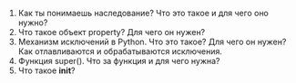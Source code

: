 1. Как ты понимаешь наследование? Что это такое и для чего оно нужно?
2. Что такое объект property? Для чего он нужен?
3. Механизм исключений в Python. Что это такое? Для чего он нужен? Как отлавливаются и обрабатываются исключения.
4. Функция super(). Что за функция и для чего нужна?
5. Что такое __init__?

